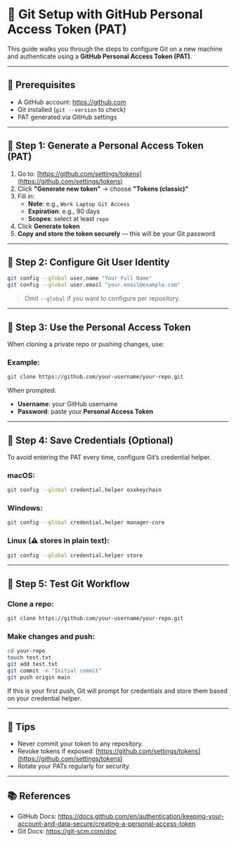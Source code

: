 # 🔐 Git Setup with GitHub Personal Access Token (PAT)

This guide walks you through the steps to configure Git on a new machine and authenticate using a **GitHub Personal Access Token (PAT)**.

---

## 📌 Prerequisites

- A GitHub account: https://github.com
- Git installed (`git --version` to check)
- PAT generated via GitHub settings

---

## 🔧 Step 1: Generate a Personal Access Token (PAT)

1. Go to: [https://github.com/settings/tokens](https://github.com/settings/tokens)
2. Click **"Generate new token"** → choose **"Tokens (classic)"**
3. Fill in:
   - **Note**: e.g., `Work Laptop Git Access`
   - **Expiration**: e.g., 90 days
   - **Scopes**: select at least `repo`
4. Click **Generate token**
5. **Copy and store the token securely** — this will be your Git password

---

## 👤 Step 2: Configure Git User Identity

```bash
git config --global user.name "Your Full Name"
git config --global user.email "your.email@example.com"
```

> Omit `--global` if you want to configure per repository.

---

## 🔑 Step 3: Use the Personal Access Token

When cloning a private repo or pushing changes, use:

### Example:
```bash
git clone https://github.com/your-username/your-repo.git
```

When prompted:

- **Username**: your GitHub username  
- **Password**: paste your **Personal Access Token**

---

## 💾 Step 4: Save Credentials (Optional)

To avoid entering the PAT every time, configure Git’s credential helper.

### macOS:
```bash
git config --global credential.helper osxkeychain
```

### Windows:
```bash
git config --global credential.helper manager-core
```

### Linux (⚠️ stores in plain text):
```bash
git config --global credential.helper store
```

---

## 🔄 Step 5: Test Git Workflow

### Clone a repo:
```bash
git clone https://github.com/your-username/your-repo.git
```

### Make changes and push:
```bash
cd your-repo
touch test.txt
git add test.txt
git commit -m "Initial commit"
git push origin main
```

If this is your first push, Git will prompt for credentials and store them based on your credential helper.

---

## 🚨 Tips

- Never commit your token to any repository.
- Revoke tokens if exposed: [https://github.com/settings/tokens](https://github.com/settings/tokens)
- Rotate your PATs regularly for security.

---

## 📚 References

- GitHub Docs: https://docs.github.com/en/authentication/keeping-your-account-and-data-secure/creating-a-personal-access-token
- Git Docs: https://git-scm.com/doc
